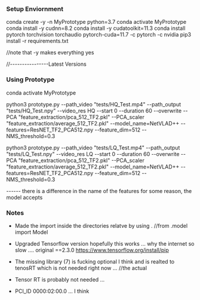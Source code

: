 

### Setup Enviornment 
conda create -y -n MyPrototype python=3.7
conda activate MyPrototype
conda install -y cudnn=8.2
conda install -y cudatoolkit=11.3
conda install pytorch torchvision torchaudio pytorch-cuda=11.7 -c pytorch -c nvidia
pip3 install -r requirements.txt

//note that -y makes everything yes

//----------------Latest Versions



### Using Prototype

conda activate MyPrototype

python3 prototype.py --path_video "tests/HQ_Test.mp4" --path_output "tests/HQ_Test.npy" --video_res HQ --start 0 --duration 60 --overwrite --PCA "feature_extraction/pca_512_TF2.pkl" --PCA_scaler "feature_extraction/average_512_TF2.pkl" --model_name=NetVLAD++ --features=ResNET_TF2_PCA512.npy --feature_dim=512 --NMS_threshold=0.3

python3 prototype.py --path_video "tests/LQ_Test.mp4" --path_output "tests/LQ_Test.npy" --video_res LQ --start 0 --duration 60 --overwrite --PCA "feature_extraction/pca_512_TF2.pkl" --PCA_scaler "feature_extraction/average_512_TF2.pkl" --model_name=NetVLAD++ --features=ResNET_TF2_PCA512.npy --feature_dim=512 --NMS_threshold=0.3

------ there is a difference in the name of the features for some reason, the model accepts

### Notes

- Made the import inside the directories relatve by using . 
    //from .model import Model

- Upgraded Tensorflow version hopefully this works ... why the internet so slow ....  original ==2.3.0 
    https://www.tensorflow.org/install/pip

- The missing library (7) is fucking optional I think and is realted to tenosRT which is not needed right now ... 
    //the actual 

- Tensor RT is probably not needed ...

- PCI_ID 0000:02:00.0 ... I think